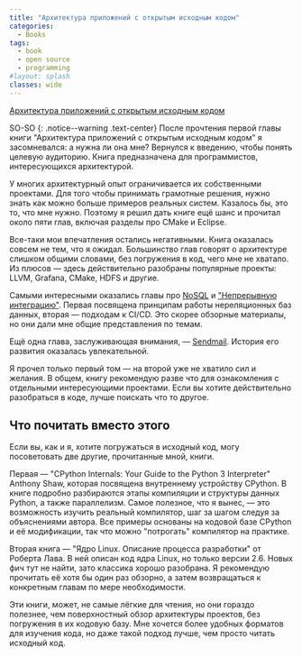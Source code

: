 ```yaml
---
title: "Архитектура приложений с открытым исходным кодом"
categories:
  - Books
tags:
  - book
  - open source
  - programming
#layout: splash
classes: wide
---
```

[Архитектура приложений с открытым исходным кодом](https://rus-linux.net/MyLDP/BOOKS/Architecture-Open-Source-Applications/index.html)  

SO-SO
{: .notice--warning .text-center}
После прочтения первой главы книги "Архитектура приложений с открытым исходным кодом" я засомневался: а нужна ли она мне? Вернулся к введению, чтобы понять целевую аудиторию. Книга предназначена для программистов, интересующихся архитектурой.  

У многих архитектурный опыт ограничивается их собственными проектами. Для того чтобы принимать грамотные решения, нужно знать как можно больше примеров реальных систем. Казалось бы, это то, что мне нужно. Поэтому я решил дать книге ещё шанс и прочитал около пяти глав, включая разделы про CMake и Eclipse.  

Все-таки мои впечатления остались негативными. Книга оказалась совсем не тем, что я ожидал. Большинство глав говорят о архитектуре слишком общими словами, без погружения в код, чего мне не хватало. Из плюсов — здесь действительно разобраны популярные проекты: LLVM, Grafana, CMake, HDFS и другие.  

Самыми интересными оказались главы про [NoSQL](https://rus-linux.net/MyLDP/BOOKS/Architecture-Open-Source-Applications/Vol-1/nosql-6.html) и ["Непрерывную интеграцию"](https://rus-linux.net/MyLDP/BOOKS/Architecture-Open-Source-Applications/Vol-1/integration-0.html). Первая посвящена принципам работы нереляционных баз данных, вторая — подходам к CI/CD. Это скорее обзорные материалы, но они дали мне общие представления по темам.  

Ещё одна глава, заслуживающая внимания, — [Sendmail](https://rus-linux.net/MyLDP/BOOKS/Architecture-Open-Source-Applications/Vol-1/sendmail-01.html). История его развития оказалась увлекательной.

Я прочел только первый том — на второй уже не хватило сил и желания. В общем, книгу рекомендую разве что для ознакомления с отдельными интересующими проектами. Если вы хотите действительно разобраться в коде, лучше поискать что то другое.

## Что почитать вместо этого
Если вы, как и я, хотите погружаться в исходный код, могу посоветовать две другие, прочитанные мной, книги.  

Первая — "CPython Internals: Your Guide to the Python 3 Interpreter" Anthony Shaw, которая посвящена внутреннему устройству CPython. В книге подробно разбираются этапы компиляции и структуры данных Python, а также параллелизм. Самое полезное, что я вынес, — это возможность изучить реальный компилятор, шаг за шагом следуя за объяснениями автора. Все примеры основаны на кодовой базе CPython и её модификации, так что можно "потрогать" компилятор на практике.  

Вторая книга — "Ядро Linux. Описание процесса разработки" от Роберта Лава. В ней описан код ядра Linux, но только версии 2.6. Новых фич тут не найти, зато классика хорошо разобрана. Я рекомендую прочитать её хотя бы один раз обзорно, а затем возвращаться к конкретным главам по мере необходимости.

Эти книги, может, не самые лёгкие для чтения, но они гораздо полезнее, чем поверхностный обзор архитектуры проектов, без погружения в их кодовую базу. Мне хочется более удобных форматов для изучения кода, но даже такой подход лучше, чем просто читать исходный код.

